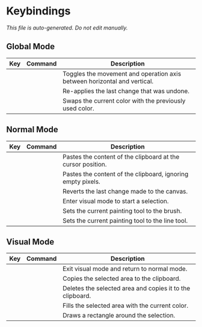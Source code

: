 # Keybindings

_This file is auto-generated. Do not edit manually._

## Global Mode

| Key | Command | Description |
|---|---|---|
| 	 | 	 | Toggles the movement and operation axis between horizontal and vertical. |
| 	 | 	 | Re-applies the last change that was undone. |
| 	 | 	 | Swaps the current color with the previously used color. |

## Normal Mode

| Key | Command | Description |
|---|---|---|
| 	 | 	 | Pastes the content of the clipboard at the cursor position. |
| 	 | 	 | Pastes the content of the clipboard, ignoring empty pixels. |
| 	 | 	 | Reverts the last change made to the canvas. |
| 	 | 	 | Enter visual mode to start a selection. |
| 	 | 	 | Sets the current painting tool to the brush. |
| 	 | 	 | Sets the current painting tool to the line tool. |

## Visual Mode

| Key | Command | Description |
|---|---|---|
| 	 | 	 | Exit visual mode and return to normal mode. |
| 	 | 	 | Copies the selected area to the clipboard. |
| 	 | 	 | Deletes the selected area and copies it to the clipboard. |
| 	 | 	 | Fills the selected area with the current color. |
| 	 | 	 | Draws a rectangle around the selection. |

